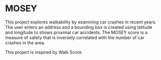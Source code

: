 # MOSEY

This project explores walkability by examining car crashes in recent years.  The user enters an address and a bounding box is created using latitude and longitude to shows proximal car accidents. The MOSEY score is a measure of safety that is inversely correlated with the number of car crashes in the area.  

This project is inspired by Walk Score.

